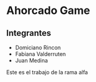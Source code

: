 # Ahorcado Game

## Integrantes
- Domiciano Rincon
- Fabiana Valderruten
- Juan Medina

Este es el trabajo de la rama alfa
